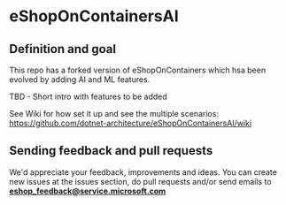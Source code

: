# eShopOnContainersAI 

## Definition and goal

This repo has a forked version of eShopOnContainers which hsa been evolved by adding AI and ML features.

TBD - Short intro with features to be added

See Wiki for how set it up and see the multiple scenarios:
https://github.com/dotnet-architecture/eShopOnContainersAI/wiki

## Sending feedback and pull requests
We'd appreciate your feedback, improvements and ideas.
You can create new issues at the issues section, do pull requests and/or send emails to **eshop_feedback@service.microsoft.com**


